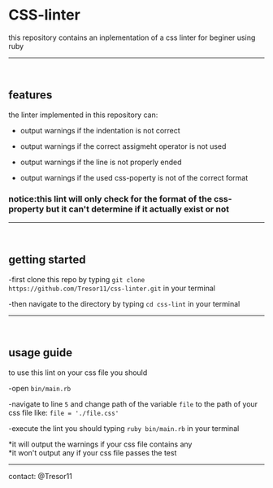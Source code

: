 # CSS-linter

this repository contains an inplementation of a css linter for beginer using ruby <hr> </br>

## features

the linter implemented in this repository can:

- output warnings if the indentation is not correct

- output warnings if the correct assigmeht operator is not used

- output warnings if the line is not properly ended

- output warnings if the used css-poperty is not of the correct format

### notice:this lint will only check for the format of the css-property but it can't determine if it actually exist or not
<hr> </br>

## getting started

-first clone this repo by typing ```git clone https://github.com/Tresor11/css-linter.git``` in your terminal

-then navigate to the directory by typing ```cd css-lint``` in your terminal
<hr> </br>

## usage guide

to use this lint on your css file you should

-open ```bin/main.rb```

-navigate to line ```5``` and change path of the variable ```file``` to the path of your css file like: ```file = './file.css'```

-execute the lint you should typing ```ruby bin/main.rb``` in your terminal

  *it will output the warnings if your css file contains any </br>
  *it won't output any if your css file passes the test
  
  <hr>
  
  contact: @Tresor11
